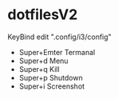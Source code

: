 # dotfilesV2
KeyBind edit ".config/i3/config"
- Super+Emter Termanal
- Super+d Menu
- Super+q Kill
- Super+p Shutdown
- Super+i Screenshot
